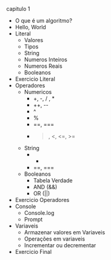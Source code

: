 capitulo 1

* O que é um algoritmo?
* Hello, World
* Literal
   * Valores
   * Tipos
    * String
    * Numeros Inteiros
    * Numeros Reais
    * Booleanos
* Exercicio Literal
* Operadores
    * Numericos
      * +, -, / , *
      * ++, --
      * ^
      * %
      * ==, ===
      * >, <, <=, >=
    * String
      * +
      * ==, ===
    * Booleanos
      * Tabela Verdade
      * AND (&&)
      * OR (||)
* Exercicio Operadores
* Console
  * Console.log
  * Prompt
* Variaveis
  * Armazenar valores em Variaveis
  * Operações em variaveis
  * Incrementar ou decrementar
* Exercicio Final
